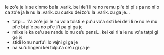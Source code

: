 le zo'e je le se cinmo be la .varik. bei de'i li re no re mu pi'e bi pi'e pa no
ni'o ca zo'e ja le nu la .varik. cu cusku dei zo'u la .varik. cu ga je...

* tatpi... ri'a zo'e joi le nu vo'a tolsti le pu'u vo'a sisti kei de'i li re no re mu pi'e bi pi'e pa no pi'e ji'i pa gi ga je
* milxe le ka ce'u se nandu lo nu ce'u pensi... kei kei ri'a le nu vo'a tatpi gi ga je
* stidi lo nu nurfu'i lo vajni gi ga je
* na su'u lingeni kei tolpu'a ce'u gi ga je
